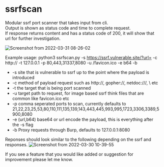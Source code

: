 # ssrfscan
Modular ssrf port scanner that takes input from cli.  
Output is shown as status code and time to complete request.  
If response returns content and has a status code of 200, it will show that url for further investigation.  

![Screenshot from 2022-03-31 08-26-02](https://user-images.githubusercontent.com/36344197/161054314-5327de14-d55c-46db-a98f-c9fe6d502653.png)

Example usage: python3 ssrfscan.py -s https://ssrf.vulnerable.site/?url= -c http:// -t 127.0.0.1 -p 80,443,31337,8080 -u /favicon.ico -e b64 -b

- -s site that is vulnerable to ssrf up to the point where the payload is introduced
- -c method of payload request such as http://, gopher://, netdoc:///, \\ etc
- -t the target that is being port scanned
- -u target path to request, for image based ssrf think files that are common like favicon.ico etc
- -p comma seperated ports to scan, currently defaults to 21,22,23,25,53,80,110,111,135,139,143,443,445,993,995,1723,3306,3389,5900,8080
- -e (url,b64) base64 or url encode the payload, this is everything after the -s flag
- -b Proxy requests through Burp, defaults to 127.0.0.1:8080

Reponses should look similar to the following depending on the ssrf and responses.
![Screenshot from 2022-03-30 10-39-55](https://user-images.githubusercontent.com/36344197/160861995-7d84fb3b-4ef3-416f-bfa4-fe90d8ae01dd.png)

If you see a feature that you would like added or suggestion for improvement please let me know.

